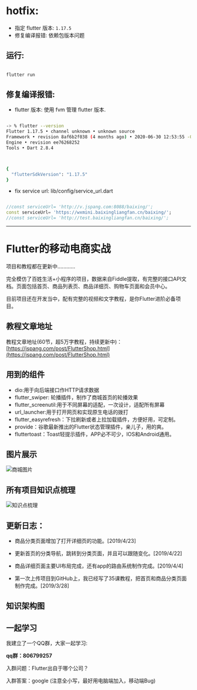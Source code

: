 

# hotfix: 

- 指定 flutter 版本: `1.17.5`
- 修复编译报错: 依赖包版本问题

## 运行: 

```bash 

flutter run 

```

## 修复编译报错:

- flutter 版本: 使用 fvm 管理 flutter 版本. 

```bash

-> % flutter --version
Flutter 1.17.5 • channel unknown • unknown source
Framework • revision 8af6b2f038 (4 months ago) • 2020-06-30 12:53:55 -0700
Engine • revision ee76268252
Tools • Dart 2.8.4



{
  "flutterSdkVersion": "1.17.5"
}

```

- fix service url: lib/config/service_url.dart

```dart

//const serviceUrl= 'http://v.jspang.com:8088/baixing/';
const serviceUrl= 'https://wxmini.baixingliangfan.cn/baixing/';
//const serviceUrl= 'http://test.baixingliangfan.cn/baixing/';


```

--------------------------------------------------------------




# Flutter的移动电商实战

项目和教程都在更新中............

完全模仿了百姓生活+小程序的项目，数据来自Fiddle提取，有完整的接口API文档。页面包括首页、商品列表页、商品详细页、购物车页面和会员中心。

目前项目还在开发当中，配有完整的视频和文字教程，是你Flutter进阶必备项目。

## 教程文章地址

教程文章地址(60节，超5万字教程，持续更新中)：[https://jspang.com/post/FlutterShop.html](https://jspang.com/post/FlutterShop.html)

## 用到的组件

- dio:用于向后端接口作HTTP请求数据
- flutter_swiper: 轮播插件，制作了商城首页的轮播效果
- flutter_screenutil:用于不同屏幕的适配，一次设计，适配所有屏幕
- url_launcher:用于打开网页和实现原生电话的拨打
- flutter_easyrefresh：下拉刷新或者上拉加载插件，方便好用，可定制。
- provide：谷歌最新推出的Flutter状态管理插件，亲儿子，用的爽。
- fluttertoast：Toast轻提示插件，APP必不可少，IOS和Android通用。


## 图片展示

![商城图片](http://blogimages.jspang.com/Flutter_shop_01.jpg)


## 所有项目知识点梳理

![知识点梳理](http://blogimages.jspang.com/Flutter%E7%A7%BB%E5%8A%A8%E7%94%B5%E5%95%86%E5%AE%9E%E6%88%98-%E7%9F%A5%E8%AF%86%E7%82%B9%E6%A2%B3%E7%90%86.png)


## 更新日志：

- 商品分类页面增加了打开详细页的功能。[2019/4/23]

- 更新首页的分类导航，跳转到分类页面，并且可以跟随变化。[2019/4/22]

- 商品详细页面主要UI布局完成，还有app的路由系统制作完成。[2019/4/4]

- 第一次上传项目到GitHub上，我已经写了35课教程，把首页和商品分类页面制作完成。[2019/3/28]







## 知识架构图


## 一起学习

我建立了一个QQ群，大家一起学习:

**qq群：806799257**

入群问题：Flutter出自于哪个公司？

入群答案：google (注意全小写，最好用电脑端加入，移动端Bug)





